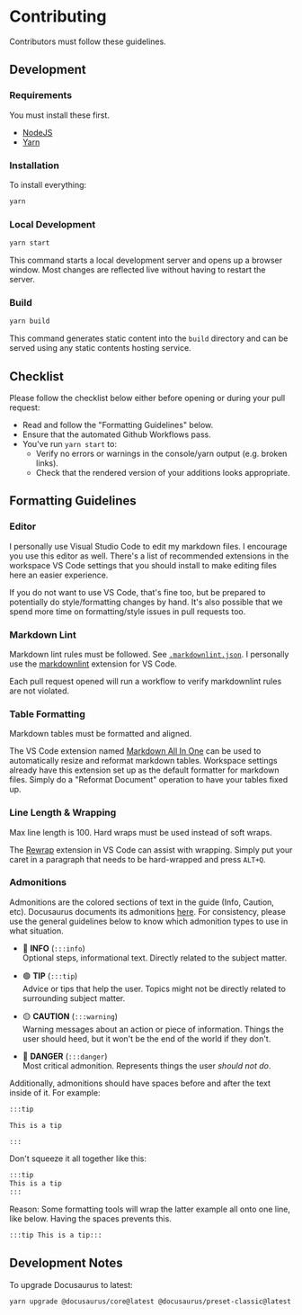 # Contributing

Contributors must follow these guidelines.

## Development

### Requirements

You must install these first.

- [NodeJS](https://nodejs.org/en/download/package-manager/)
- [Yarn](https://classic.yarnpkg.com/lang/en/docs/install)

### Installation

To install everything:

```bash
yarn
```

### Local Development

```bash
yarn start
```

This command starts a local development server and opens up a browser window. Most changes are
reflected live without having to restart the server.

### Build

```bash
yarn build
```

This command generates static content into the `build` directory and can be served using any static
contents hosting service.

## Checklist

Please follow the checklist below either before opening or during your pull request:

- Read and follow the "Formatting Guidelines" below.
- Ensure that the automated Github Workflows pass.
- You've run `yarn start` to:
  - Verify no errors or warnings in the console/yarn output (e.g. broken links).
  - Check that the rendered version of your additions looks appropriate.

## Formatting Guidelines

### Editor

I personally use Visual Studio Code to edit my markdown files. I encourage you use this editor as
well. There's a list of recommended extensions in the workspace VS Code settings that you should
install to make editing files here an easier experience.

If you do not want to use VS Code, that's fine too, but be prepared to potentially do
style/formatting changes by hand. It's also possible that we spend more time on formatting/style
issues in pull requests too.

### Markdown Lint

Markdown lint rules must be followed. See [`.markdownlint.json`](.markdownlint.json). I personally
use the [markdownlint] extension for VS Code.

Each pull request opened will run a workflow to verify markdownlint rules are not violated.

[markdownlint]: https://marketplace.visualstudio.com/items?itemName=DavidAnson.vscode-markdownlint

### Table Formatting

Markdown tables must be formatted and aligned.

The VS Code extension named [Markdown All In One][mdaio] can be used to automatically resize and
reformat markdown tables. Workspace settings already have this extension set up as the default
formatter for markdown files. Simply do a "Reformat Document" operation to have your tables fixed
up.

[mdaio]: https://marketplace.visualstudio.com/items?itemName=yzhang.markdown-all-in-one

### Line Length & Wrapping

Max line length is 100. Hard wraps must be used instead of soft wraps.

The [Rewrap] extension in VS Code can assist with wrapping. Simply put your caret in a paragraph
that needs to be hard-wrapped and press `ALT+Q`.

[Rewrap]: https://marketplace.visualstudio.com/items?itemName=stkb.rewrap

### Admonitions

Admonitions are the colored sections of text in the guide (Info, Caution, etc). Docusaurus documents
its admonitions [here](https://docusaurus.io/docs/markdown-features/admonitions). For consistency,
please use the general guidelines below to know which admonition types to use in what situation.

- 🔵 **INFO** (`:::info`)<br/>
  Optional steps, informational text. Directly related to the subject matter.

- 🟢 **TIP** (`:::tip`)<br/>
  Advice or tips that help the user. Topics might not be directly related to surrounding subject
  matter.

- 🟡 **CAUTION** (`:::warning`)<br/>
  Warning messages about an action or piece of information. Things the user should heed, but it
  won't be the end of the world if they don't.

- 🔴 **DANGER** (`:::danger`)<br/>
  Most critical admonition. Represents things the user *should not do*.

Additionally, admonitions should have spaces before and after the text inside of it. For example:

```md
:::tip

This is a tip

:::
```

Don't squeeze it all together like this:

```md
:::tip
This is a tip
:::
```

Reason: Some formatting tools will wrap the latter example all onto one line, like below. Having the
spaces prevents this.

```md
:::tip This is a tip:::
```

## Development Notes

To upgrade Docusaurus to latest:

```bash
yarn upgrade @docusaurus/core@latest @docusaurus/preset-classic@latest
```
